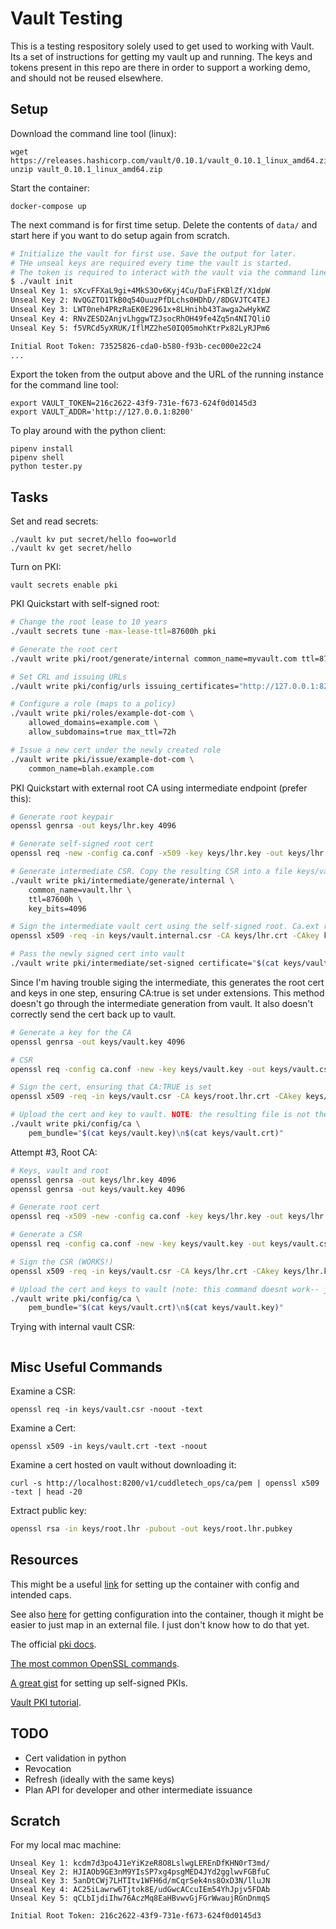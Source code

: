 # Vault Testing

This is a testing respository solely used to get used to working with Vault. Its a set of instructions for getting my vault up and running. The keys and tokens present in this repo are there in order to support a working demo, and should not be reused elsewhere.

## Setup 

Download the command line tool (linux): 

```
wget https://releases.hashicorp.com/vault/0.10.1/vault_0.10.1_linux_amd64.zip
unzip vault_0.10.1_linux_amd64.zip
```

Start the container:

```
docker-compose up 
```

The next command is for first time setup. Delete the contents of `data/` and start here if you want to do setup again from scratch.

```bash
# Initialize the vault for first use. Save the output for later.
# THe unseal keys are required every time the vault is started.
# The token is required to interact with the vault via the command line tool.
$ ./vault init
Unseal Key 1: sXcvFFXaL9gi+4MkS3Ov6Kyj4Cu/DaFiFKBlZf/X1dpW
Unseal Key 2: NvQGZTO1TkB0q54OuuzPfDLchs0HDhD//8DGVJTC4TEJ
Unseal Key 3: LWT0neh4PRzRaEK0E2961x+8LHnihb43Tawga2wHykWZ
Unseal Key 4: RNvZESD2AnjvLhggwTZJsocRhOH49fe4Zq5n4NI7QliO
Unseal Key 5: f5VRCd5yXRUK/IflMZ2heS0IQ05mohKtrPx82LyRJPm6

Initial Root Token: 73525826-cda0-b580-f93b-cec000e22c24
...
```

Export the token from the output above and the URL of the running instance for the command line tool:

```
export VAULT_TOKEN=216c2622-43f9-731e-f673-624f0d0145d3
export VAULT_ADDR='http://127.0.0.1:8200'
```

To play around with the python client:

```
pipenv install
pipenv shell
python tester.py
```

## Tasks

Set and read secrets:

```
./vault kv put secret/hello foo=world
./vault kv get secret/hello
```

Turn on PKI:

```
vault secrets enable pki
```


PKI Quickstart with self-signed root:

```bash
# Change the root lease to 10 years
./vault secrets tune -max-lease-ttl=87600h pki

# Generate the root cert
./vault write pki/root/generate/internal common_name=myvault.com ttl=87600h

# Set CRL and issuing URLs
./vault write pki/config/urls issuing_certificates="http://127.0.0.1:8200/v1/pki/ca" crl_distribution_points="http://127.0.0.1:8200/v1/pki/crl"

# Configure a role (maps to a policy)
./vault write pki/roles/example-dot-com \
    allowed_domains=example.com \
    allow_subdomains=true max_ttl=72h

# Issue a new cert under the newly created role 
./vault write pki/issue/example-dot-com \
    common_name=blah.example.com
```

PKI Quickstart with external root CA using intermediate endpoint (prefer this):

```bash
# Generate root keypair
openssl genrsa -out keys/lhr.key 4096

# Generate self-signed root cert
openssl req -new -config ca.conf -x509 -key keys/lhr.key -out keys/lhr.crt

# Generate intermediate CSR. Copy the resulting CSR into a file keys/vault.csr
./vault write pki/intermediate/generate/internal \
    common_name=vault.lhr \
    ttl=87600h \
    key_bits=4096

# Sign the intermediate vault cert using the self-signed root. Ca.ext required in order to validate the extensions
openssl x509 -req -in keys/vault.internal.csr -CA keys/lhr.crt -CAkey keys/lhr.key -CAcreateserial -out keys/vault.crt -extfile ca.ext 

# Pass the newly signed cert into vault
./vault write pki/intermediate/set-signed certificate="$(cat keys/vault.crt)"
```

Since I'm having trouble siging the intermediate, this generates the root cert and keys in one step, ensuring CA:true is set under extensions. This method doesn't go through the intermediate generation from vault. It also doesn't correctly send the cert back up to vault.

```bash
# Generate a key for the CA
openssl genrsa -out keys/vault.key 4096

# CSR
openssl req -config ca.conf -new -key keys/vault.key -out keys/vault.csr

# Sign the cert, ensuring that CA:TRUE is set
openssl x509 -req -in keys/vault.csr -CA keys/root.lhr.crt -CAkey keys/root.lhr.pem -CAcreateserial -out keys/vault.crt -days 3650

# Upload the cert and key to vault. NOTE: the resulting file is not the right format. Also the included keys are not what vault is expecting
./vault write pki/config/ca \
    pem_bundle="$(cat keys/vault.key)\n$(cat keys/vault.crt)"
```

Attempt #3, Root CA:

```bash
# Keys, vault and root
openssl genrsa -out keys/lhr.key 4096
openssl genrsa -out keys/vault.key 4096

# Generate root cert
openssl req -x509 -new -config ca.conf -key keys/lhr.key -out keys/lhr.crt 

# Generate a CSR
openssl req -config ca.conf -new -key keys/vault.key -out keys/vault.csr

# Sign the CSR (WORKS!)
openssl x509 -req -in keys/vault.csr -CA keys/lhr.crt -CAkey keys/lhr.key -CAcreateserial -out keys/vault.crt -days 3650 -extfile ca.ext 

# Upload the cert and keys to vault (note: this command doesnt work-- just copy and paste the cert and key into a string)
./vault write pki/config/ca \
    pem_bundle="$(cat keys/vault.crt)\n$(cat keys/vault.key)"
```

Trying with internal vault CSR:

```

```

## Misc Useful Commands

Examine a CSR: 

```
openssl req -in keys/vault.csr -noout -text
```

Examine a Cert:

```
openssl x509 -in keys/vault.crt -text -noout
```

Examine a cert hosted on vault without downloading it:

```
curl -s http://localhost:8200/v1/cuddletech_ops/ca/pem | openssl x509 -text | head -20
```

Extract public key:

```bash
openssl rsa -in keys/root.lhr -pubout -out keys/root.lhr.pubkey
```

## Resources

This might be a useful [link](https://www.melvinvivas.com/secrets-management-using-docker-hashicorp-vault/) for setting up the container with config and intended caps.

See also [here](https://medium.com/@pcarion/a-consul-a-vault-and-a-docker-walk-into-a-bar-d5a5bf897a87) for getting configuration into the container, though it might be easier to just map in an external file. I just don't know how to do that yet. 

The official [pki docs](https://www.vaultproject.io/docs/secrets/pki/index.html).

[The most common OpenSSL commands](https://www.sslshopper.com/article-most-common-openssl-commands.html).

[A great gist](https://gist.github.com/Soarez/9688998) for setting up self-signed PKIs.

[Vault PKI tutorial](https://blog.kintoandar.com/2015/11/vault-PKI-made-easy.html).

## TODO

- Cert validation in python 
- Revocation
- Refresh (ideally with the same keys)
- Plan API for developer and other intermediate issuance


## Scratch

For my local mac machine: 

```
Unseal Key 1: kcdm7d3po4J1eYiKzeR8O8LslwgLEREnDfKHN0rT3md/
Unseal Key 2: HJIAOb9GE3nM9YIsSP7xg4psgMED4JYd2gglwvFGBfuC
Unseal Key 3: 5anDtCWj7LHTItv1WFH6d/mCqrSek4ns8OxD3N/lluJN
Unseal Key 4: AC25iLawrw6Tjtok8E/udGwcACcuIEm54YhJpjv5FDAb
Unseal Key 5: qCLbIjdiIhw76AczMq8EaHBvwvGjFGrWwaujRGnDnmqS

Initial Root Token: 216c2622-43f9-731e-f673-624f0d0145d3
```

